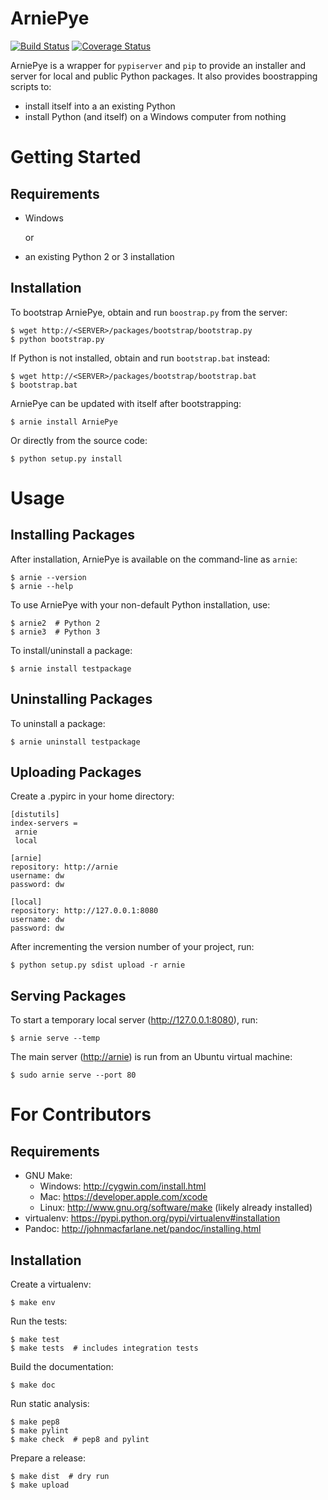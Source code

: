 ArniePye
========

[![Build Status](https://travis-ci.org/dornerworks/arniepye.png?branch=master)](https://travis-ci.org/dornerworks/arniepye)
[![Coverage Status](https://coveralls.io/repos/dornerworks/arniepye/badge.png?branch=master)](https://coveralls.io/r/dornerworks/arniepye/?branch=master)

ArniePye is a wrapper for `pypiserver` and `pip` to provide an installer
and server for local and public Python packages. It also provides
boostrapping scripts to:

-   install itself into a an existing Python
-   install Python (and itself) on a Windows computer from nothing



Getting Started
===============

Requirements
------------

* Windows

    or

* an existing Python 2 or 3 installation


Installation
------------

To bootstrap ArniePye, obtain and run `boostrap.py` from the server:

    $ wget http://<SERVER>/packages/bootstrap/bootstrap.py
    $ python bootstrap.py

If Python is not installed, obtain and run `bootstrap.bat` instead:

    $ wget http://<SERVER>/packages/bootstrap/bootstrap.bat
    $ bootstrap.bat

ArniePye can be updated with itself after bootstrapping:

    $ arnie install ArniePye

Or directly from the source code:

    $ python setup.py install



Usage
=====

Installing Packages
-------------------

After installation, ArniePye is available on the command-line as
`arnie`:

    $ arnie --version
    $ arnie --help

To use ArniePye with your non-default Python installation, use:

    $ arnie2  # Python 2
    $ arnie3  # Python 3

To install/uninstall a package:

    $ arnie install testpackage


Uninstalling Packages
---------------------

To uninstall a package:

    $ arnie uninstall testpackage


Uploading Packages
------------------

Create a .pypirc in your home directory:

    [distutils]
    index-servers =
     arnie
     local

    [arnie]
    repository: http://arnie
    username: dw
    password: dw

    [local]
    repository: http://127.0.0.1:8080
    username: dw
    password: dw

After incrementing the version number of your project, run:

    $ python setup.py sdist upload -r arnie


Serving Packages
----------------

To start a temporary local server (<http://127.0.0.1:8080>), run:

    $ arnie serve --temp

The main server (<http://arnie>) is run from an Ubuntu virtual machine:

    $ sudo arnie serve --port 80



For Contributors
================

Requirements
------------

* GNU Make:
    * Windows: http://cygwin.com/install.html
    * Mac: https://developer.apple.com/xcode
    * Linux: http://www.gnu.org/software/make (likely already installed)
* virtualenv: https://pypi.python.org/pypi/virtualenv#installation
* Pandoc: http://johnmacfarlane.net/pandoc/installing.html


Installation
------------

Create a virtualenv:

    $ make env

Run the tests:

    $ make test
    $ make tests  # includes integration tests

Build the documentation:

    $ make doc

Run static analysis:

    $ make pep8
    $ make pylint
    $ make check  # pep8 and pylint

Prepare a release:

    $ make dist  # dry run
    $ make upload
